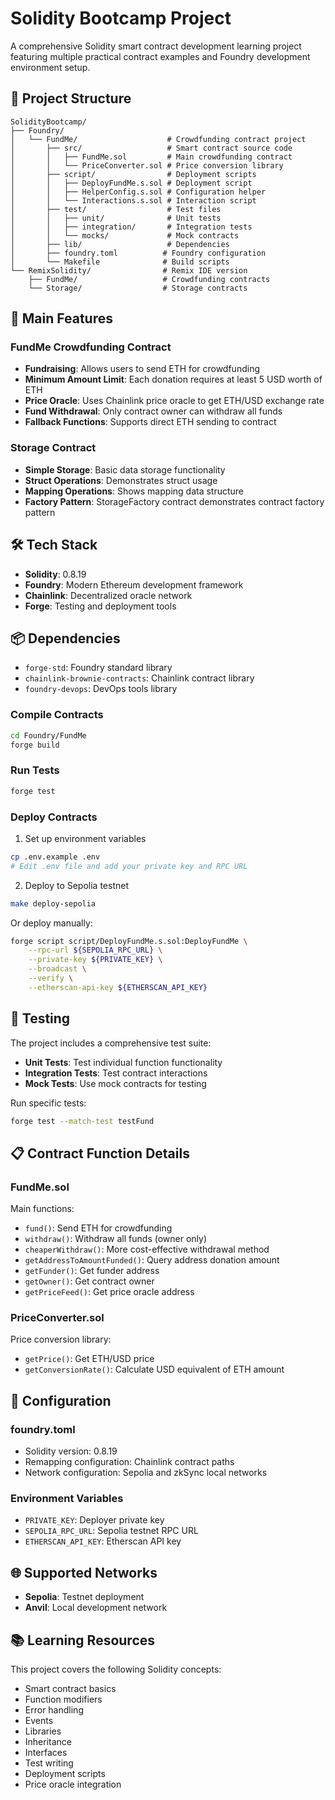 # Solidity Bootcamp Project

A comprehensive Solidity smart contract development learning project featuring multiple practical contract examples and Foundry development environment setup.

## 📁 Project Structure

```
SolidityBootcamp/
├── Foundry/
│   └── FundMe/                    # Crowdfunding contract project
│       ├── src/                   # Smart contract source code
│       │   ├── FundMe.sol         # Main crowdfunding contract
│       │   └── PriceConverter.sol # Price conversion library
│       ├── script/                # Deployment scripts
│       │   ├── DeployFundMe.s.sol # Deployment script
│       │   ├── HelperConfig.s.sol # Configuration helper
│       │   └── Interactions.s.sol # Interaction script
│       ├── test/                  # Test files
│       │   ├── unit/              # Unit tests
│       │   ├── integration/       # Integration tests
│       │   └── mocks/             # Mock contracts
│       ├── lib/                   # Dependencies
│       ├── foundry.toml          # Foundry configuration
│       └── Makefile              # Build scripts
└── RemixSolidity/                # Remix IDE version
    ├── FundMe/                   # Crowdfunding contracts
    └── Storage/                  # Storage contracts
```

## 🚀 Main Features

### FundMe Crowdfunding Contract
- **Fundraising**: Allows users to send ETH for crowdfunding
- **Minimum Amount Limit**: Each donation requires at least 5 USD worth of ETH
- **Price Oracle**: Uses Chainlink price oracle to get ETH/USD exchange rate
- **Fund Withdrawal**: Only contract owner can withdraw all funds
- **Fallback Functions**: Supports direct ETH sending to contract

### Storage Contract
- **Simple Storage**: Basic data storage functionality
- **Struct Operations**: Demonstrates struct usage
- **Mapping Operations**: Shows mapping data structure
- **Factory Pattern**: StorageFactory contract demonstrates contract factory pattern

## 🛠️ Tech Stack

- **Solidity**: 0.8.19
- **Foundry**: Modern Ethereum development framework
- **Chainlink**: Decentralized oracle network
- **Forge**: Testing and deployment tools

## 📦 Dependencies

- `forge-std`: Foundry standard library
- `chainlink-brownie-contracts`: Chainlink contract library
- `foundry-devops`: DevOps tools library


### Compile Contracts

```bash
cd Foundry/FundMe
forge build
```

### Run Tests

```bash
forge test
```

### Deploy Contracts

1. Set up environment variables
```bash
cp .env.example .env
# Edit .env file and add your private key and RPC URL
```

2. Deploy to Sepolia testnet
```bash
make deploy-sepolia
```

Or deploy manually:
```bash
forge script script/DeployFundMe.s.sol:DeployFundMe \
    --rpc-url ${SEPOLIA_RPC_URL} \
    --private-key ${PRIVATE_KEY} \
    --broadcast \
    --verify \
    --etherscan-api-key ${ETHERSCAN_API_KEY}
```

## 🧪 Testing

The project includes a comprehensive test suite:

- **Unit Tests**: Test individual function functionality
- **Integration Tests**: Test contract interactions
- **Mock Tests**: Use mock contracts for testing

Run specific tests:
```bash
forge test --match-test testFund
```

## 📋 Contract Function Details

### FundMe.sol

Main functions:
- `fund()`: Send ETH for crowdfunding
- `withdraw()`: Withdraw all funds (owner only)
- `cheaperWithdraw()`: More cost-effective withdrawal method
- `getAddressToAmountFunded()`: Query address donation amount
- `getFunder()`: Get funder address
- `getOwner()`: Get contract owner
- `getPriceFeed()`: Get price oracle address

### PriceConverter.sol

Price conversion library:
- `getPrice()`: Get ETH/USD price
- `getConversionRate()`: Calculate USD equivalent of ETH amount

## 🔧 Configuration

### foundry.toml
- Solidity version: 0.8.19
- Remapping configuration: Chainlink contract paths
- Network configuration: Sepolia and zkSync local networks

### Environment Variables
- `PRIVATE_KEY`: Deployer private key
- `SEPOLIA_RPC_URL`: Sepolia testnet RPC URL
- `ETHERSCAN_API_KEY`: Etherscan API key

## 🌐 Supported Networks

- **Sepolia**: Testnet deployment
- **Anvil**: Local development network

## 📚 Learning Resources

This project covers the following Solidity concepts:

- Smart contract basics
- Function modifiers
- Error handling
- Events
- Libraries
- Inheritance
- Interfaces
- Test writing
- Deployment scripts
- Price oracle integration
